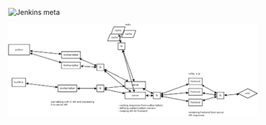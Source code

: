 ![Jenkins meta](https://i.imgur.com/tx7WIt2.png)



![detailed arch](https://raw.githubusercontent.com/jenkinsmeta/jenkinsmeta-docs/master/images/architecture.png)
